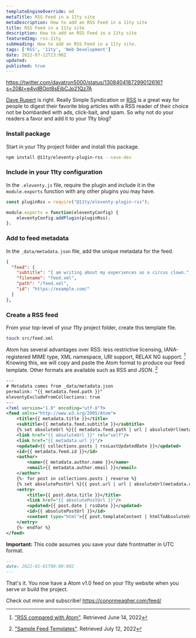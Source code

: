 ```yaml
---
templateEngineOverride: md
metaTitle: RSS Feed in a 11ty site
metaDescription: How to add an RSS Feed in a 11ty site
title: RSS Feed in a 11ty site 
description: How to add an RSS Feed in a 11ty site
featuredImg: rss-11ty
subHeading: How to add an RSS Feed in a 11ty site.
tags: ['RSS', '11ty', 'Web Development']
date: 2022-07-12T23:00Z
updated:
published: true
---
```


<div class="col-start-3 col-end-9">

https://twitter.com/davatron5000/status/1308404187299012616?s=20&t=e4vdBOpt8sEjbCJp21Qz7A

[Dave Rupert](https://daverupert.com) is right. Really Simple Syndication or [RSS](https://en.wikipedia.org/wiki/RSS) is a great way for people to digest their favorite blog articles with a RSS reader of their choice not be bombarded with ads, click-bait, and spam. So why not do your readers a favor and add it to your 11ty blog?

### Install package
Start in your 11ty project folder and install this package.
```bash
npm install @11ty/eleventy-plugin-rss --save-dev
```

### Include in your 11ty configuration
In the `.eleventy.js` file, require the plugin and include it in the `module.exports` function with any other plugins you may have.
```js
const pluginRss = require("@11ty/eleventy-plugin-rss");

module.exports = function(eleventyConfig) {
    eleventyConfig.addPlugin(pluginRss);
};
```

### Add to feed metadata
In the `_data/metadata.json` file, add the unique metadata for the feed.
```json
{
  "feed": {
    "subtitle": "I am writing about my experiences as a circus clown.",
    "filename": "feed.xml",
    "path": "/feed.xml",
    "id": "https://example.com/"
  }
},
```
### Create a RSS feed
From your top-level of your 11ty project folder, create this template file.
```bash
touch src/feed.xml
```

Atom has several advantages over RSS: less restrictive licensing, IANA-registered MIME type, XML namespace, URI support, RELAX NG support. [^1] Knowing this, we will copy and paste the Atom format to produce our feed template. Other formats are available such as RSS and JSON. [^2]

```xml
---
# Metadata comes from _data/metadata.json
permalink: "{{ metadata.feed.path }}"
eleventyExcludeFromCollections: true
---
<?xml version="1.0" encoding="utf-8"?>
<feed xmlns="http://www.w3.org/2005/Atom">
	<title>{{ metadata.title }}</title>
	<subtitle>{{ metadata.feed.subtitle }}</subtitle>
	{% set absoluteUrl %}{{ metadata.feed.path | url | absoluteUrl(metadata.url) }}{% endset %}
	<link href="{{ absoluteUrl }}" rel="self"/>
	<link href="{{ metadata.url }}"/>
	<updated>{{ collections.posts | rssLastUpdatedDate }}</updated>
	<id>{{ metadata.feed.id }}</id>
	<author>
		<name>{{ metadata.author.name }}</name>
		<email>{{ metadata.author.email }}</email>
	</author>
	{%- for post in collections.posts | reverse %}
	{% set absolutePostUrl %}{{ post.url | url | absoluteUrl(metadata.url) }}{% endset %}
	<entry>
		<title>{{ post.data.title }}</title>
		<link href="{{ absolutePostUrl }}"/>
		<updated>{{ post.date | rssDate }}</updated>
		<id>{{ absolutePostUrl }}</id>
		<content type="html">{{ post.templateContent | htmlToAbsoluteUrls(absolutePostUrl) }}</content>
	</entry>
	{%- endfor %}
</feed>
```

**Important:** This code assumes you save your date frontmatter in UTC format.
```md
---
date: 2022-01-01T00:00:00Z 
---
```

That's it. You now have a Atom v1.0 feed on your 11ty website when you serve or build the project.

Check out mine and subscribe!
https://conormeagher.com/feed/

[^1]: ["RSS compared with Atom"](https://en.wikipedia.org/wiki/RSS#RSS_compared_with_Atom). Retrieved June 14, 2022
[^2]: ["Sample Feed Templates"](https://www.11ty.dev/docs/plugins/rss/#sample-feed-templates). Retrieved July 12, 2022
</div>
